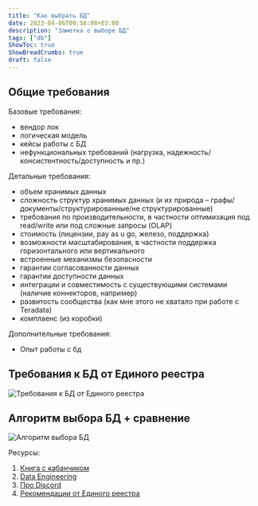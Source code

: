 ```yaml
---
title: "Как выбрать БД"
date: 2023-04-06T00:58:08+03:00
description: "Заметка о выборе БД"
tags: ["db"]
ShowToc: true
ShowBreadCrumbs: true
draft: false
---
```


## Общие требования

Базовые требования:

- вендор лок
- логическая модель
- кейсы работы с БД
- нефункциональных требований (нагрузка, надежность/консистентность/доступность и пр.)

Детальные требования:

- объем хранимых данных
- сложность структур хранимых данных (и их природа – графы/документы/структурированные/не структурированные)
- требования по производительности, в частности оптимизация под read/write или под сложные запросы (OLAP)
- стоимость (лицензии, pay as u go, железо, поддержка)
- возможности масштабирования, в частности поддержка горизонтального или вертикального
- встроенные механизмы безопасности
- гарантии согласованности данных
- гарантии доступности данных
- интеграции и совместимость с существующими системами (наличие коннекторов, например)
- развитость сообщества (как мне этого не хватало при работе с Teradata)
- комплаенс (из коробки)

Дополнительные требования:

- Опыт работы с бд

## Требования к БД от Единого реестра

![Требования к БД от Единого реестра](/img/db/db-selection/db-requirements.jpg)

## Алгоритм выбора БД + сравнение

![Алгоритм выбора БД](/img/db/db-selection/db-selection.jpg)

Ресурсы:

1. [Книга с кабанчиком](https://habr.com/ru/companies/piter/articles/352742/)
2. [Data Engineering](https://ivan-shamaev.ru/data-engineering-etl-pipeline-data-warehouse-datalake/)
3. [Про Discord](https://habr.com/ru/post/722124/)
4. [Рекомендации от Единого реестра](https://ru-ikt.ru/metodicheskiye_rekomendatsi/)
